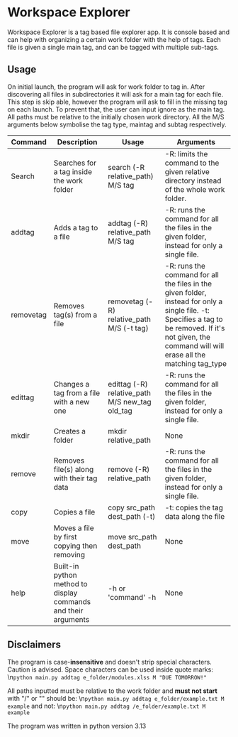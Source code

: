 # Workspace Explorer

Workspace Explorer is a tag based file explorer app. It is console based and can help with organizing a certain work folder with the help of tags.
Each file is given a single main tag, and can be tagged with multiple sub-tags.

## Usage
On initial launch, the program will ask for work folder to tag in. After discovering all files in subdirectories it will ask for a main tag for each file. This step is skip able, however the program will ask to fill in the missing tag on each launch. To prevent that, the user can input ignore as the main tag.
All paths must be relative to the initially chosen work directory. 
All the M/S arguments below symbolise the tag type, maintag and subtag respectively.

| Command   | Description                                                    | Usage                                          | Arguments                                                                                                                                                                                               |
|-----------|----------------------------------------------------------------|------------------------------------------------|---------------------------------------------------------------------------------------------------------------------------------------------------------------------------------------------------------|
| Search    | Searches for a tag inside the work folder                      | search (-R relative_path) M/S tag              | -R: limits the command to the given relative directory instead of the whole work folder.                                                                                                                |
| addtag    | Adds a tag to a file                                           | addtag (-R) relative_path M/S tag              | -R: runs the command for all the files in the given folder, instead for only a single file.                                                                                                             |
| removetag | Removes tag(s) from a file                                     | removetag (-R) relative_path M/S (-t tag)      | -R: runs the command for all the files in the given folder, instead for only a single file. -t: Specifies a tag to be removed. If it's not given, the command will will erase all the matching tag_type |
| edittag   | Changes a tag from a file with a new one                       | edittag (-R) relative_path M/S new_tag old_tag | -R: runs the command for all the files in the given folder, instead for only a single file.                                                                                                             |
| mkdir     | Creates a folder                                               | mkdir relative_path                            | None                                                                                                                                                                                                    |
| remove    | Removes file(s) along with their tag data                      | remove (-R) relative_path                      | -R: runs the command for all the files in the given folder, instead for only a single file.                                                                                                             |
| copy      | Copies a file                                                  | copy src_path dest_path (-t)                   | -t: copies the tag data along the file                                                                                                                                                                  |
| move      | Moves a file by first copying then removing                    | move src_path dest_path                        | None                                                                                                                                                                                                    |
| help      | Built-in python method to display commands and their arguments | -h or 'command' -h                             | None                                                                                                                                                                                                    |


## Disclaimers
The program is case-**insensitive** and doesn't strip special characters. Caution is advised.
Space characters can be used inside quote marks:
\n`python main.py addtag e_folder/modules.xlss M "DUE TOMORROW!"`

All paths inputted must be relative to the work folder and **must not start** with "/" or "\"
should be:
\n`python main.py addtag e_folder/example.txt M example`
and not: 
\n`python main.py addtag /e_folder/example.txt M example`

The program was written in python version 3.13